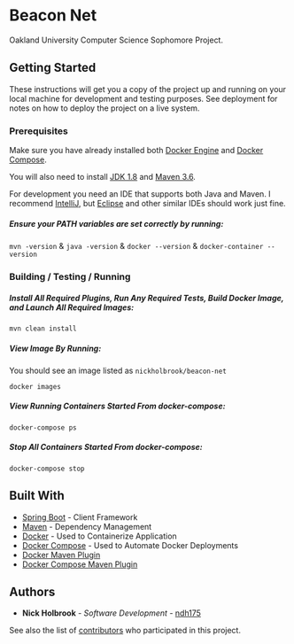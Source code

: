 # Beacon Net

Oakland University Computer Science Sophomore Project. 

## Getting Started

These instructions will get you a copy of the project up and running on your local machine for development and testing purposes. See deployment for notes on how to deploy the project on a live system.

### Prerequisites

Make sure you have already installed both [Docker Engine](https://docs.docker.com/install/) and [Docker Compose](https://docs.docker.com/compose/install/).

You will also need to install [JDK 1.8](https://www.oracle.com/technetwork/java/javase/downloads/jdk8-downloads-2133151.html) and [Maven 3.6](https://maven.apache.org/install.html).

For development you need an IDE that supports both Java and Maven. I recommend [IntelliJ](https://www.jetbrains.com/idea/), but [Eclipse](https://www.eclipse.org) and other similar IDEs should work just fine.

##### Ensure your PATH variables are set correctly by running:

`mvn -version` & `java -version` & `docker --version` & `docker-container --version`

### Building / Testing / Running

##### Install All Required Plugins, Run Any Required Tests, Build Docker Image, and Launch All Required Images:

```
mvn clean install
```

##### View Image By Running:

You should see an image listed as `nickholbrook/beacon-net`

```
docker images
```

##### View Running Containers Started From docker-compose:

```
docker-compose ps
```

##### Stop All Containers Started From docker-compose:

```
docker-compose stop
```

## Built With

* [Spring Boot](http://www.dropwizard.io/1.0.2/docs/) - Client Framework
* [Maven](https://maven.apache.org/) - Dependency Management
* [Docker](https://www.docker.com) - Used to Containerize Application
* [Docker Compose](https://www.docker.com) - Used to Automate Docker Deployments
* [Docker Maven Plugin](https://github.com/spotify/docker-maven-plugin)
* [Docker Compose Maven Plugin](https://github.com/dkanejs/docker-compose-maven-plugin)


## Authors

* **Nick Holbrook** - *Software Development* - [ndh175](https://github.com/ndh175)

See also the list of [contributors](https://github.com/your/project/contributors) who participated in this project.
